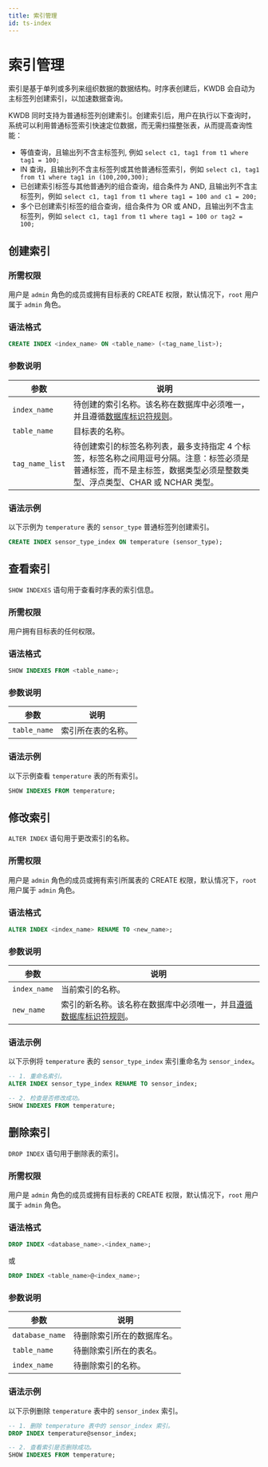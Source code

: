 ```yaml
---
title: 索引管理
id: ts-index
---
```


# 索引管理

索引是基于单列或多列来组织数据的数据结构。时序表创建后，KWDB 会自动为主标签列创建索引，以加速数据查询。

KWDB 同时支持为普通标签列创建索引。创建索引后，用户在执行以下查询时，系统可以利用普通标签索引快速定位数据，而无需扫描整张表，从而提高查询性能：

- 等值查询，且输出列不含主标签列, 例如 `select c1, tag1 from t1 where tag1 = 100;`
- IN 查询，且输出列不含主标签列或其他普通标签索引，例如 `select c1, tag1 from t1 where tag1 in (100,200,300);`
- 已创建索引标签与其他普通列的组合查询，组合条件为 AND, 且输出列不含主标签列，例如 `select c1, tag1 from t1 where tag1 = 100 and c1 = 200;`
- 多个已创建索引标签的组合查询，组合条件为 OR 或 AND，且输出列不含主标签列，例如 `select c1, tag1 from t1 where tag1 = 100 or tag2 = 100;`

## 创建索引

### 所需权限

用户是 `admin` 角色的成员或拥有目标表的 CREATE 权限，默认情况下，`root` 用户属于 `admin` 角色。


### 语法格式

```sql
CREATE INDEX <index_name> ON <table_name> (<tag_name_list>);
```

### 参数说明

| 参数 | 说明 |
| --- | --- |
| `index_name` | 待创建的索引名称。该名称在数据库中必须唯一，并且遵循[数据库标识符规则](../../../sql-reference/sql-identifiers.md)。 |
| `table_name` | 目标表的名称。 |
| `tag_name_list` | 待创建索引的标签名称列表，最多支持指定 4 个标签，标签名称之间用逗号分隔。注意：标签必须是普通标签，而不是主标签，数据类型必须是整数类型、浮点类型、CHAR 或 NCHAR 类型。|

### 语法示例

以下示例为 `temperature` 表的 `sensor_type` 普通标签列创建索引。

```sql
CREATE INDEX sensor_type_index ON temperature (sensor_type);
```

## 查看索引

`SHOW INDEXES` 语句用于查看时序表的索引信息。

### 所需权限

用户拥有目标表的任何权限。

### 语法格式

```sql
SHOW INDEXES FROM <table_name>;
```

### 参数说明

| 参数 | 说明 |
| --- | --- |
| `table_name` | 索引所在表的名称。 |


### 语法示例

以下示例查看 `temperature` 表的所有索引。

```sql
SHOW INDEXES FROM temperature;
```

## 修改索引

`ALTER INDEX` 语句用于更改索引的名称。

### 所需权限

用户是 `admin` 角色的成员或拥有索引所属表的 CREATE 权限，默认情况下，`root` 用户属于 `admin` 角色。

### 语法格式

```sql
ALTER INDEX <index_name> RENAME TO <new_name>;
```

### 参数说明

| 参数 | 说明 |
| --- | --- |
| `index_name` | 当前索引的名称。|
| `new_name` | 索引的新名称。该名称在数据库中必须唯一，并且[遵循数据库标识符规则](../../../sql-reference/sql-identifiers.md)。|

### 语法示例

以下示例将 `temperature` 表的 `sensor_type_index` 索引重命名为 `sensor_index`。

```sql
-- 1. 重命名索引。
ALTER INDEX sensor_type_index RENAME TO sensor_index;

-- 2. 检查是否修改成功。
SHOW INDEXES FROM temperature;
```

## 删除索引

`DROP INDEX` 语句用于删除表的索引。

### 所需权限

用户是 `admin` 角色的成员或拥有目标表的 CREATE 权限，默认情况下，`root` 用户属于 `admin` 角色。

### 语法格式

```sql
DROP INDEX <database_name>.<index_name>;
```

或

```sql
DROP INDEX <table_name>@<index_name>;
```

### 参数说明

| 参数 | 说明 |
| --- | --- |
| `database_name` | 待删除索引所在的数据库名。|
| `table_name` | 待删除索引所在的表名。|
| `index_name` | 待删除索引的名称。|

### 语法示例

以下示例删除 `temperature` 表中的 `sensor_index` 索引。

```sql
-- 1. 删除 temperature 表中的 sensor_index 索引。
DROP INDEX temperature@sensor_index;

-- 2. 查看索引是否删除成功。
SHOW INDEXES FROM temperature;
```